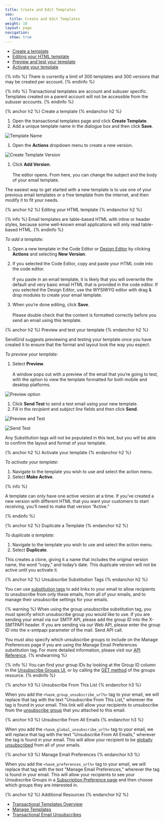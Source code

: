```yaml
---
title: Create and Edit Templates
seo:
  title: Create and Edit Templates
weight: 10
layout: page
navigation:
  show: true
---
```


- [Create a template](#-Create-a-template)
- [Editing your HTML template](#-Editing-your-HTML-template)
- [Preview and test your template](#-Preview-and-test-your-template)
- [Activate your template](#-Activate-your-template)

{% info %}
There is currently a limit of 300 templates and 300 versions that may be created per account.
{% endinfo %}

{% info %}
Transactional templates are account and subuser specific. Templates created on a parent account will not be accessible from the subuser accounts.
{% endinfo %}

{% anchor h2 %}
Create a template
{% endanchor h2 %}

1. Open the transactional templates page and click **Create Template**.
1. Add a unique template name in the dialogue box and then click **Save**. 

![](/images/templates_create_edit_2.png "Template Name")

1. Open the **Actions** dropdown menu to create a new version.

![](/images/templates_create_edit_4.png "Create Template Version")

1. Click **Add Version**. 
<br></br>The editor opens. From here, you can change the subject and the body of your email template.

The easiest way to get started with a new template is to use one of your previous email templates or a free template from the internet, and then modify it to fit your needs.

{% anchor h2 %}
Editing your HTML template
{% endanchor h2 %}

{% info %}
Email templates are table-based HTML with inline or header styles, because some well-known email applications will only read table-based HTML.
{% endinfo %}

*To add a template:*

1. Open a new template in the Code Editor or [Design Editor]({{root_url}}User_Guide/Marketing_Campaigns/editor.html) by clicking **Actions** and selecting **New Version**. 

1. If you selected the Code Editor, copy and paste your HTML code into the code editor. 
<br></br>If you paste in an email template, it is likely that you will overwrite the default and very basic email HTML that is provided in the code editor. If you selected the Design Editor, use the WYSIWYG editor with drag & drop modules to create your email template. 

1. When you’re done editing, click **Save**. <br></br>Please double check that the content is formatted correctly before you send an email using this template.

{% anchor h2 %}
Preview and test your template
{% endanchor h2 %}

SendGrid suggests previewing and testing your template once you have created it to ensure that the format and layout look the way you expect.

*To preview your template:*
 
1. Select **Preview**.  <br></br>A window pops out with a preview of the email that you’re going to test, with the option to view the template formatted for both mobile and desktop platforms.

![](/images/template_engine_12.png "Preview option")

1. Click **Send Test** to send a test email using your new template. 
1. Fill in the *recipient* and *subject line* fields and then click **Send**.  

![](/images/templates_create_edit_8.png "Preview and Test")

![](/images/templates_create_edit_9.png "Send Test")

Any Substitution tags will not be populated in this test, but you will be able to confirm the layout and format of your template.

{% anchor h2 %}
Activate your template
{% endanchor h2 %}

*To activate your template:*

1. Navigate to the template you wish to use and select the action menu.
1. Select **Make Active**.  

{% info %}

A template can only have one active version at a time. If you’ve created a new version with different HTML that you want your customers to start receiving, you’ll need to make that version “Active.”

{% endinfo %}

{% anchor h2 %}
Duplicate a Template
{% endanchor h2 %}

*To duplicate a template:*

1. Navigate to the template you wish to use and select the action menu.
1. Select **Duplicate**.  

This creates a clone, giving it a name that includes the original version name, the word “copy,” and today’s date. This duplicate version will not be active until you activate it.


{% anchor h2 %}
Unsubscribe Substitution Tags
{% endanchor h2 %}

You can use [substitution tags]({{root_url}}/API_Reference/SMTP_API/substitution_tags.html) to add links to your email to allow recipients to unsubscribe from only these emails, from all of your emails, and to manage their unsubscribe settings for your emails.

{% warning %}
When using the group unsubscribe substitution tag, you must specify which unsubscribe group you would like to use. If you are sending your email via our SMTP API, please add the group ID into the X-SMTPAPI header. If you are sending via our Web API, please enter the group ID into the x-smtpapi parameter of the mail. Send API call.

You must also specify which unsubscribe groups to include on the Manage Preferences page if you are using the Manage Email Preferences substitution tag. For more detailed information, please visit our [API Reference]({{root_url}}/API_Reference/SMTP_API/suppressions.html).
{% endwarning %}

{% info %}
You can find your group IDs by looking at the Group ID column in the [Unsubscribe Groups UI]({{site.app_url}}/suppressions/advanced_suppression_manager), or by calling the [GET method]({{root_url}}/API_Reference/Web_API_v3/Suppression_Management/groups.html#-GET) of the groups resource.
{% endinfo %}

{% anchor h3 %}
Unsubscribe From This List
{% endanchor h3 %}

When you add the ```<%asm_group_unsubscribe_url%>``` tag to your email, we will replace that tag with the text "Unsubscribe From This List," wherever the tag is found in your email. This link will allow your recipients to unsubscribe from the [unsubscribe group]({{root_url}}/User_Guide/Suppressions/group_unsubscribes.html) that you attached to this email.

{% anchor h3 %}
Unsubscribe From All Emails
{% endanchor h3 %}

When you add the ```<%asm_global_unsubscribe_url%>``` tag to your email, we will replace that tag with the text "Unsubscribe From All Emails," wherever the tag is found in your email. This will allow your recipient to be [globally unsubscribed]({{root_url}}/User_Guide/Suppressions/global_unsubscribes.html) from all of your emails.

{% anchor h3 %}
Manage Email Preferences
{% endanchor h3 %}

When you add the ```<%asm_preferences_url%>``` tag to your email, we will replace that tag with the text "Manage Email Preferences," wherever the tag is found in your email. This will allow your recipients to see your Unsubscribe Groups in a [Subscription Preference page]({{root_url}}/User_Guide/Suppressions/recipient_subscription_preferences.html) and then choose which groups they are interested in.

{% anchor h2 %}
Additional Resources
{% endanchor h2 %}

- [Transactional Templates Overview](https://sendgrid.com/docs/User_Guide/Transactional_Templates/index.html)
- [Manage Templates](https://sendgrid.com/docs/User_Guide/Transactional_Templates/manage.html)
- [Transactional Email Unsubscribes]({{root_url}}/User_Guide/Transactional_Email/unsubscribes.html)

